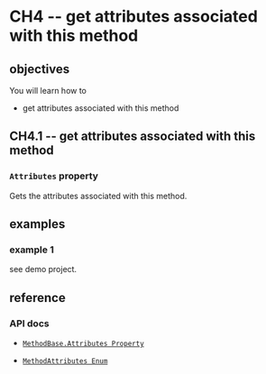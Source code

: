 # CH4 -- get attributes associated with this method
## objectives
You will learn how to

+ get attributes associated with this method

## CH4.1 -- get attributes associated with this method
### `Attributes` property
Gets the attributes associated with this method.

## examples
### example 1
see demo project.

## reference
### API docs
+ [`MethodBase.Attributes Property`](https://learn.microsoft.com/en-us/dotnet/api/system.reflection.methodbase.attributes?view=net-9.0)

+ [`MethodAttributes Enum`](https://learn.microsoft.com/en-us/dotnet/api/system.reflection.methodattributes?view=net-9.0)